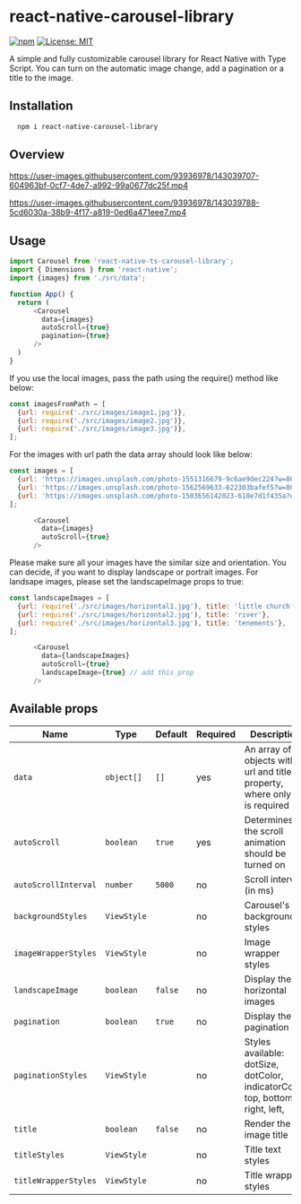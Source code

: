 # react-native-carousel-library

[![npm](https://img.shields.io/npm/v/react-native-data-storage-hooks.svg?style=flat-square)](https://www.npmjs.com/package/react-native-carousel-library)
[![License: MIT](https://img.shields.io/badge/License-MIT-yellow.svg)](https://opensource.org/licenses/MIT)

A simple and fully customizable carousel library for React Native with Type Script. 
You can turn on the automatic image change, add a pagination or a title to the image.

## Installation

```bash
  npm i react-native-carousel-library
```
    
## Overview

https://user-images.githubusercontent.com/93936978/143039707-604963bf-0cf7-4de7-a992-99a0677dc25f.mp4


https://user-images.githubusercontent.com/93936978/143039788-5cd6030a-38b9-4f17-a819-0ed6a471eee7.mp4



## Usage

```javascript
import Carousel from 'react-native-ts-carousel-library';
import { Dimensions } from 'react-native';
import {images} from './src/data';

function App() {
  return (
      <Carousel
        data={images}
        autoScroll={true}
        pagination={true}
      />
  )
}
```
If you use the local images, pass the path using the require() method like below:

```javascript
const imagesFromPath = [
  {url: require('./src/images/image1.jpg')},
  {url: require('./src/images/image2.jpg')},
  {url: require('./src/images/image3.jpg')},
];
```
For the images with url path the data array should look like below: 

```javascript
const images = [
  {url: 'https://images.unsplash.com/photo-1551316679-9c6ae9dec224?w=800&q=80'},
  {url: 'https://images.unsplash.com/photo-1562569633-622303bafef5?w=800&q=80'},
  {url: 'https://images.unsplash.com/photo-1503656142023-618e7d1f435a?w=800&q=80'},
];

      <Carousel
        data={images}
        autoScroll={true}
      />
```
Please make sure all your images have the similar size and orientation.
You can decide, if you want to display landscape or portrait images.
For landsape images, please set the landscapeImage props to true:

```javascript
const landscapeImages = [
  {url: require('./src/images/horizontal1.jpg'), title: 'little church'},
  {url: require('./src/images/horizontal2.jpg'), title: 'river'},
  {url: require('./src/images/horizontal3.jpg'), title: 'tenements'},
];

      <Carousel
        data={landscapeImages}
        autoScroll={true}
        landscapeImage={true} // add this prop
      />
```

## Available props

| Name                             | Type                 | Default                        |Required     | Description                                                                                                                                |
| -------------------------------- | -------------------- | ------------------------------ | ------------|------------------------------------------------------------------------------------------------------------------------------------------ |
| `data`                           | `object[]`           | `[]`                           | yes         |An array of objects with url and title property, where only url is required                                                                                                                      |
| `autoScroll`                     | `boolean`            | `true`                         | yes          |Determines if the scroll animation should be turned on                                                                                                |
| `autoScrollInterval`             | `number`             | `5000`                         | no           |Scroll interval (in ms)                                                                                                                     |
| `backgroundStyles`             | `ViewStyle`               |                             | no           | Carousel's background styles                                                                                               |
| `imageWrapperStyles`                  | `ViewStyle`               |                         | no           | Image wrapper styles                                                                                                |
| `landscapeImage`                    | `boolean`               | `false`                           | no           | Display the horizontal images                          |
| `pagination`                    | `boolean`               | `true`                           | no           | Display the pagination                                                                                                                       |
| `paginationStyles`                  | `ViewStyle`             |                      | no           | Styles available: dotSize, dotColor, indicatorColor, top, bottom, right, left,                                                                                                              |
| `title`                | `boolean`             | `false`                           | no           | Render the image title                                                                                             |
| `titleStyles`     | `ViewStyle`             |                             | no           | Title text styles                                                                                                           |
| `titleWrapperStyles`    | `ViewStyle`             |                             | no           | Title wrapper styles                                                                                                           |
